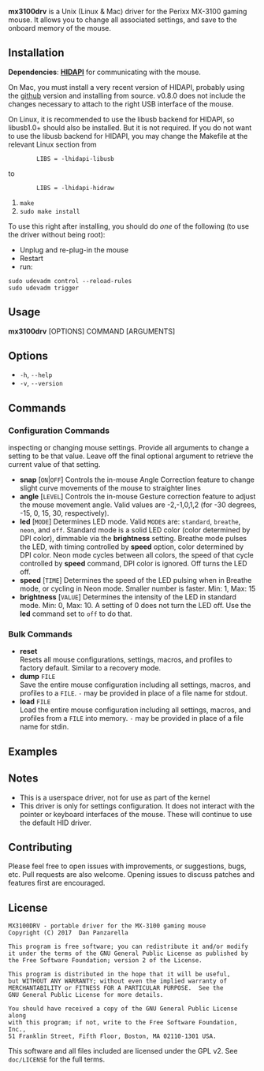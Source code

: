 **mx3100drv** is a Unix (Linux & Mac) driver for the Perixx MX-3100 gaming mouse. It allows you to change all associated settings, and save to the onboard memory of the mouse.

Installation
----------------

**Dependencies**: **[HIDAPI](http://www.signal11.us/oss/hidapi/)** for communicating with the mouse. 

On Mac, you must install a very recent version of HIDAPI, probably using the [github](https://github.com/signal11/hidapi) version and installing from source. v0.8.0 does not include the changes necessary to attach to the right USB interface of the mouse.

On Linux, it is recommended to use the libusb backend for HIDAPI, so libusb1.0+ should also be installed. But it is not required. If you do not want to use the libusb backend for HIDAPI, you may change the Makefile at the relevant Linux section from

```
        LIBS = -lhidapi-libusb
```

to

```
        LIBS = -lhidapi-hidraw
```

1. `make`
2. `sudo make install`

To use this right after installing, you should do *one* of the following (to use the driver without being root):

* Unplug and re-plug-in the mouse
* Restart
* run:

```
sudo udevadm control --reload-rules
sudo udevadm trigger
```

Usage
-----

**mx3100drv** [OPTIONS] COMMAND [ARGUMENTS]

## Options
- `-h`, `--help`
- `-v`, `--version`

## Commands
### Configuration Commands
inspecting or changing mouse settings. Provide all arguments to change a setting to be that value. Leave off the final optional argument to retrieve the current value of that setting.
 
- **snap** [`ON`|`OFF`]
    Controls the in-mouse Angle Correction feature to change slight curve movements of the mouse to straighter lines
- **angle** [`LEVEL`]
    Controls the in-mouse Gesture correction feature to adjust the mouse movement angle. Valid values are -2,-1,0,1,2 (for -30 degrees, -15, 0, 15, 30, respectively).
- **led** [`MODE`]
    Determines LED mode. Valid `MODE`s are: `standard`, `breathe`, `neon`, and `off`. Standard mode is a solid LED color (color determined by DPI color), dimmable via the **brightness** setting. Breathe mode pulses the LED, with timing controlled by **speed** option, color determined by DPI color. Neon mode cycles between all colors, the speed of that cycle controlled by **speed** command, DPI color is ignored. Off turns the LED off.
- **speed** [`TIME`]
    Determines the speed of the LED pulsing when in Breathe mode, or cycling in Neon mode. Smaller number is faster. Min: 1, Max: 15
- **brightness** [`VALUE`]
   Determines the intensity of the LED in standard mode. Min: 0, Max: 10. A setting of 0 does not turn the LED off. Use the **led** command set to `off` to do that.

### Bulk Commands

- **reset**  
    Resets all mouse configurations, settings, macros, and profiles to factory default. Similar to a recovery mode.
- **dump** `FILE`  
    Save the entire mouse configuration including all settings, macros, and profiles to a `FILE`. `-` may be provided in place of a file name for stdout.
- **load** `FILE`  
    Load the entire mouse configuration including all settings, macros, and profiles from a `FILE` into memory. `-` may be provided in place of a file name for stdin.

## Examples


Notes
---------

* This is a userspace driver, not for use as part of the kernel
* This driver is only for settings configuration. It does not interact with the pointer or keyboard interfaces of the mouse. These will continue to use the default HID driver.

Contributing
--------------

Please feel free to open issues with improvements, or suggestions, bugs, etc. Pull requests are also welcome. Opening issues to discuss patches and features first are encouraged.


License
------------
```
MX3100DRV - portable driver for the MX-3100 gaming mouse
Copyright (C) 2017  Dan Panzarella

This program is free software; you can redistribute it and/or modify
it under the terms of the GNU General Public License as published by
the Free Software Foundation; version 2 of the License.

This program is distributed in the hope that it will be useful,
but WITHOUT ANY WARRANTY; without even the implied warranty of
MERCHANTABILITY or FITNESS FOR A PARTICULAR PURPOSE.  See the
GNU General Public License for more details.

You should have received a copy of the GNU General Public License along
with this program; if not, write to the Free Software Foundation, Inc.,
51 Franklin Street, Fifth Floor, Boston, MA 02110-1301 USA.
```


This software and all files included are licensed under the GPL v2. See `doc/LICENSE` for the full terms.